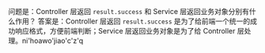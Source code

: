 问题是：Controller 层返回 `result.success` 和 Service 层返回业务对象分别有什么作用？
答案是：Controller 层返回 `result.success` 是为了给前端一个统一的成功响应格式，方便前端判断；Service 层返回业务对象是为了给 Controller 层处理。ni'hoawo'jiao'c'z'q